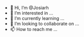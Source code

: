 - 👋 Hi, I’m @Josiarh
- 👀 I’m interested in ...
- 🌱 I’m currently learning ...
- 💞️ I’m looking to collaborate on ...
- 📫 How to reach me ...

<!---
Josiarh/Josiarh is a ✨ special ✨ repository because its `README.md` (this file) appears on your GitHub profile.
You can click the Preview link to take a look at your changes.
--->
